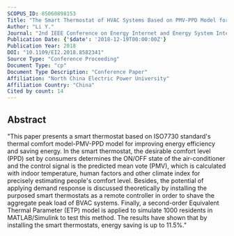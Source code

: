 ```yaml
---
SCOPUS_ID: 85060898153
Title: "The Smart Thermostat of HVAC Systems Based on PMV-PPD Model for Energy Efficiency and Demand Response"
Author: "Li Y."
Journal: "2nd IEEE Conference on Energy Internet and Energy System Integration, EI2 2018 - Proceedings"
Publication Date: {'$date': '2018-12-19T00:00:00Z'}
Publication Year: 2018
DOI: "10.1109/EI2.2018.8582341"
Source Type: "Conference Proceeding"
Document Type: "cp"
Document Type Description: "Conference Paper"
Affiliation: "North China Electric Power University"
Affiliation Country: "China"
Cited by count: 14
---
```


## Abstract
"This paper presents a smart thermostat based on ISO7730 standard's thermal comfort model-PMV-PPD model for improving energy efficiency and saving energy. In the smart thermostat, the desirable comfort level (PPD) set by consumers determines the ON/OFF state of the air-conditioner and the control signal is the predicted mean vote (PMV), which is calculated with indoor temperature, human factors and other climate index for precisely estimating people's comfort level. Besides, the potential of applying demand response is discussed theoretically by installing the purposed smart thermostats as a remote controller in order to shave the aggregate peak load of BVAC systems. Finally, a second-order Equivalent Thermal Parameter (ETP) model is applied to simulate 1000 residents in MATLAB/Simulink to test this method. The results have shown that by installing the smart thermostats, energy saving is up to 11.5%."
